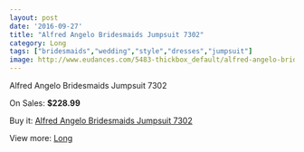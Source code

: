 ```yaml
---
layout: post
date: '2016-09-27'
title: "Alfred Angelo Bridesmaids Jumpsuit 7302"
category: Long
tags: ["bridesmaids","wedding","style","dresses","jumpsuit"]
image: http://www.eudances.com/5483-thickbox_default/alfred-angelo-bridesmaids-jumpsuit-7302.jpg
---
```

Alfred Angelo Bridesmaids Jumpsuit 7302

On Sales: **$228.99**
<a href="https://www.eudances.com/en/long/1882-alfred-angelo-bridesmaids-jumpsuit-7302.html"><amp-img layout="responsive" width="600" height="600" src="//www.eudances.com/5483-thickbox_default/alfred-angelo-bridesmaids-jumpsuit-7302.jpg" alt="Alfred Angelo Bridesmaids Jumpsuit 7302 0" /></a>
<a href="https://www.eudances.com/en/long/1882-alfred-angelo-bridesmaids-jumpsuit-7302.html"><amp-img layout="responsive" width="600" height="600" src="//www.eudances.com/5484-thickbox_default/alfred-angelo-bridesmaids-jumpsuit-7302.jpg" alt="Alfred Angelo Bridesmaids Jumpsuit 7302 1" /></a>

Buy it: [Alfred Angelo Bridesmaids Jumpsuit 7302](https://www.eudances.com/en/long/1882-alfred-angelo-bridesmaids-jumpsuit-7302.html "Alfred Angelo Bridesmaids Jumpsuit 7302")

View more: [Long](https://www.eudances.com/en/21-long "Long")